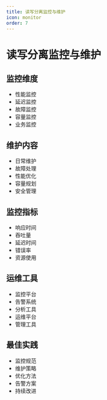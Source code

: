 ```yaml
---
title: 读写分离监控与维护
icon: monitor
order: 7
---
```


# 读写分离监控与维护

## 监控维度
- 性能监控
- 延迟监控
- 故障监控
- 容量监控
- 业务监控

## 维护内容
- 日常维护
- 故障处理
- 性能优化
- 容量规划
- 安全管理

## 监控指标
- 响应时间
- 吞吐量
- 延迟时间
- 错误率
- 资源使用

## 运维工具
- 监控平台
- 告警系统
- 分析工具
- 运维平台
- 管理工具

## 最佳实践
- 监控规范
- 维护策略
- 优化方法
- 告警方案
- 持续改进
